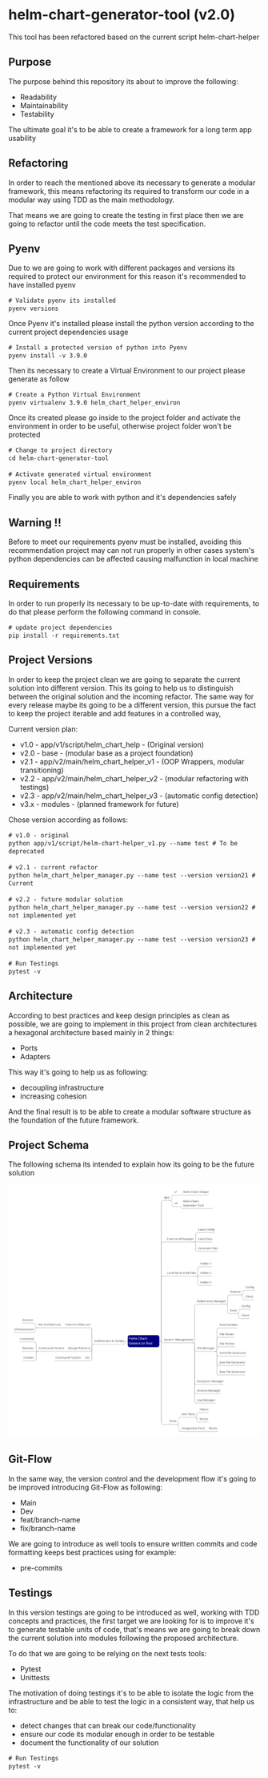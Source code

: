 # helm-chart-generator-tool (v2.0)
This tool has been refactored based on the current script helm-chart-helper

## Purpose
The purpose behind this repository its about to improve the following:
- Readability
- Maintainability
- Testability

The ultimate goal it's to be able to create a framework for a long term app
usability

## Refactoring
In order to reach the mentioned above its necessary to generate a modular framework,
this means refactoring its required to transform our code in a modular way using TDD
as the main methodology.

That means we are going to create the testing in first place then we are going to 
refactor until the code meets the test specification.

## Pyenv
Due to we are going to work with different packages and versions its required to protect our environment
for this reason it's recommended to have installed pyenv

```
# Validate pyenv its installed
pyenv versions
```

Once Pyenv it's installed please install the python version according to the current project 
dependencies usage

```
# Install a protected version of python into Pyenv
pyenv install -v 3.9.0
```

Then its necessary to create a Virtual Environment to our project please generate as follow
```
# Create a Python Virtual Environment
pyenv virtualenv 3.9.0 helm_chart_helper_environ 
```

Once its created please go inside to the project folder and activate the environment in order
to be useful, otherwise project folder won't be protected

```
# Change to project directory
cd helm-chart-generator-tool

# Activate generated virtual environment
pyenv local helm_chart_helper_environ
```

Finally you are able to work with python and it's dependencies safely 


## Warning !!
Before to meet our requirements pyenv must be installed, avoiding
this recommendation project may can not run properly in other cases system's 
python dependencies can be affected causing malfunction in local machine

## Requirements

In order to run properly its necessary to be up-to-date with requirements, to do that please perform
the following command in console.

```
# update project dependencies
pip install -r requirements.txt
```


## Project Versions
In order to keep the project clean we are going to separate the current solution into different
version. This its going to help us to distinguish between the original solution and the incoming
refactor. The same way for every release maybe its going to be a different version, this pursue the
fact to keep the project iterable and add features in a controlled way,

Current version plan:
- v1.0 - app/v1/script/helm_chart_help - (Original version)
- v2.0 - base - (modular base as a project foundation)
- v2.1 - app/v2/main/helm_chart_helper_v1 - (OOP Wrappers, modular transitioning)
- v2.2 - app/v2/main/helm_chart_helper_v2 - (modular refactoring with testings)
- v2.3 - app/v2/main/helm_chart_helper_v3 - (automatic config detection)
- v3.x - modules - (planned framework for future)

Chose version according as follows:
```
# v1.0 - original
python app/v1/script/helm-chart-helper_v1.py --name test # To be deprecated

# v2.1 - current refactor
python helm_chart_helper_manager.py --name test --version version21 # Current

# v2.2 - future modular solution
python helm_chart_helper_manager.py --name test --version version22 # not implemented yet

# v2.3 - automatic config detection
python helm_chart_helper_manager.py --name test --version version23 # not implemented yet

# Run Testings
pytest -v
```

## Architecture
According to best practices and keep design principles as clean as possible, we
are going to implement in this project from clean architectures a hexagonal architecture
based mainly in 2 things:
- Ports
- Adapters

This way it's going to help us as following:
- decoupling infrastructure
- increasing cohesion

And the final result is to be able to create a modular software structure as 
the foundation of the future framework.

## Project Schema
The following schema its intended to explain how its going to be the future solution

![Modular Structure Schema](helm-chart-generator-tool-map.png)

## Git-Flow
In the same way, the version control and the development flow it's going to be
improved introducing Git-Flow as following:
- Main
- Dev
- feat/branch-name
- fix/branch-name

We are going to introduce as well tools to ensure written commits and code formatting
keeps best practices using for example:
- pre-commits

## Testings
In this version testings are going to be introduced as well, working with
TDD concepts and practices, the first target we are looking for is to improve it's 
to generate testable units of code, that's means we are going to break down the
current solution into modules following the proposed architecture.

To do that we are going to be relying on the next tests tools: 
- Pytest
- Unittests

The motivation of doing testings it's to be able to isolate the logic from
the infrastructure and be able to test the logic in a consistent way, that help 
us to:
- detect changes that can break our code/functionality
- ensure our code its modular enough in order to be testable
- document the functionality of our solution

```
# Run Testings
pytest -v
```
